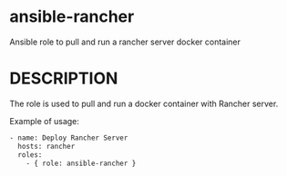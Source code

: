 # ansible-rancher
Ansible role to pull and run a rancher server docker container


# DESCRIPTION

The role is used to pull and run a docker container with Rancher server.


Example of usage: 
```sh
- name: Deploy Rancher Server 
  hosts: rancher 
  roles: 
    - { role: ansible-rancher }
